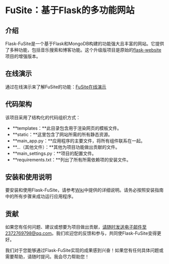 # FuSite：基于Flask的多功能网站

## 介绍

Flask-FuSite是一个基于Flask和MongoDB构建的功能强大且丰富的网站。它提供了多种功能，包括音乐搜索和博客功能。这个升级版项目是原始的[flask-website](https://gitee.com/fu-mingzhe/flask-website)项目的增强版本。

## 在线演示

通过在线演示来了解FuSite的功能：[FuSite在线演示](https://fumingzhe.mynatapp.cc)

## 代码架构

该项目采用了结构化的代码组织方式：

- **templates：**此目录包含用于渲染网页的模板文件。
- **static：**这里包含了网站所需的所有静态资源。
- **main_app.py：**应用程序的主要文件，将所有组件联系在一起。
- **...（其他文件）：**其他为项目功能做出贡献的文件。
- **main_settings.py：**项目的配置文件。
- **requirements.txt：**列出了所有所需依赖项的安装文件。

## 安装和使用说明

要安装和使用Flask-FuSite，请参考[Wiki](https://gitee.com/fu-mingzhe/FuSite/wikis/Home)中提供的详细说明。请务必按照安装指南中的所有步骤来成功运行应用程序。

## 贡献

如果您有任何问题、建议或想要为项目做出贡献，请随时发送电子邮件至2372769798@qq.com。我们欢迎您的反馈和参与，共同使Flask-FuSite变得更好。

我们对于您能够通过Flask-FuSite实现的成果感到兴奋！如果您有任何具体问题或需要帮助，请随时提问。我会尽力帮助您！